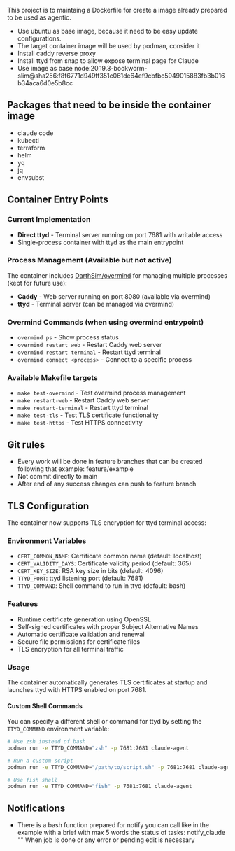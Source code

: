 This project is to maintaing a Dockerfile for create a image already prepared to be used as agentic.

- Use ubuntu as base image, because it need to be easy update configurations.
- The target container image will be used by podman, consider it
- Install caddy reverse proxy
- Install ttyd from snap to allow expose terminal page for Claude
- Use image as base node:20.19.3-bookworm-slim@sha256:f8f6771d949ff351c061de64ef9cbfbc5949015883fb3b016b34aca6d0e5b8cc

## Packages that need to be inside the container image
- claude code
- kubectl
- terraform
- helm
- yq
- jq
- envsubst

## Container Entry Points

### Current Implementation
- **Direct ttyd** - Terminal server running on port 7681 with writable access
- Single-process container with ttyd as the main entrypoint

### Process Management (Available but not active)
The container includes [DarthSim/overmind](https://github.com/DarthSim/overmind) for managing multiple processes (kept for future use):

- **Caddy** - Web server running on port 8080 (available via overmind)
- **ttyd** - Terminal server (can be managed via overmind)

### Overmind Commands (when using overmind entrypoint)
- `overmind ps` - Show process status
- `overmind restart web` - Restart Caddy web server
- `overmind restart terminal` - Restart ttyd terminal
- `overmind connect <process>` - Connect to a specific process

### Available Makefile targets
- `make test-overmind` - Test overmind process management
- `make restart-web` - Restart Caddy web server
- `make restart-terminal` - Restart ttyd terminal
- `make test-tls` - Test TLS certificate functionality
- `make test-https` - Test HTTPS connectivity

## Git rules
- Every work will be done in feature branches that can be created following that example: feature/example
- Not commit directly to main
- After end of any success changes can push to feature branch


## TLS Configuration

The container now supports TLS encryption for ttyd terminal access:

### Environment Variables
- `CERT_COMMON_NAME`: Certificate common name (default: localhost)
- `CERT_VALIDITY_DAYS`: Certificate validity period (default: 365)
- `CERT_KEY_SIZE`: RSA key size in bits (default: 4096)
- `TTYD_PORT`: ttyd listening port (default: 7681)
- `TTYD_COMMAND`: Shell command to run in ttyd (default: bash)

### Features
- Runtime certificate generation using OpenSSL
- Self-signed certificates with proper Subject Alternative Names
- Automatic certificate validation and renewal
- Secure file permissions for certificate files
- TLS encryption for all terminal traffic

### Usage
The container automatically generates TLS certificates at startup and launches ttyd with HTTPS enabled on port 7681.

#### Custom Shell Commands
You can specify a different shell or command for ttyd by setting the `TTYD_COMMAND` environment variable:

```bash
# Use zsh instead of bash
podman run -e TTYD_COMMAND="zsh" -p 7681:7681 claude-agent

# Run a custom script
podman run -e TTYD_COMMAND="/path/to/script.sh" -p 7681:7681 claude-agent

# Use fish shell
podman run -e TTYD_COMMAND="fish" -p 7681:7681 claude-agent
```

## Notifications
- There is a bash function prepared for notify you can call like in the example with a brief with max 5 words the status of tasks: notify_claude "<CONTENT>" 
  When job is done or any error or pending edit is necessary